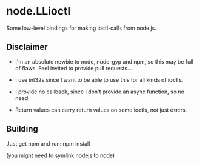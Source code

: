 node.LLioctl
============

Some low-level bindings for making ioctl-calls from node.js.

Disclaimer
----------

- I'm an absolute newbie to node, node-gyp and npm, so this may be full of flaws. Feel invited to provide pull requests...

- I use int32s since I want to be able to use this for all kinds of ioctls.
- I provide no callback, since I don't provide an async function, so no need.
- Return values can carry return values on some ioctls, not just errors.

Building
--------

Just get npm and run:
npm install

(you might need to symlink nodejs to node)
